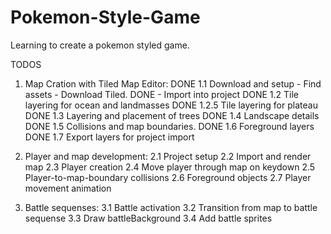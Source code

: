 # Pokemon-Style-Game

Learning to create a pokemon styled game.

TODOS

1.  Map Cration with Tiled Map Editor:
    DONE 1.1 Download and setup - Find assets - Download Tiled. DONE - Import into project
    DONE 1.2 Tile layering for ocean and landmasses
    DONE 1.2.5 Tile layering for plateau
    DONE 1.3 Layering and placement of trees
    DONE 1.4 Landscape details
    DONE 1.5 Collisions and map boundaries.
    DONE 1.6 Foreground layers
    DONE 1.7 Export layers for project import

2.  Player and map development:
    2.1 Project setup
    2.2 Import and render map
    2.3 Player creation
    2.4 Move player through map on keydown
    2.5 Player-to-map-boundary collisions
    2.6 Foreground objects
    2.7 Player movement animation

3.  Battle sequenses:
    3.1 Battle activation
    3.2 Transition from map to battle sequense
    3.3 Draw battleBackground
    3.4 Add battle sprites
